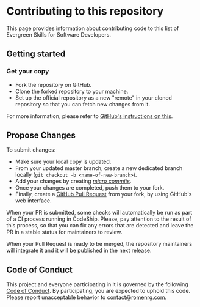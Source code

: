 # Contributing to this repository

This page provides information about contributing code to this list of Evergreen Skills for Software Developers.

## Getting started

### Get your copy

* Fork the repository on GitHub.
* Clone the forked repository to your machine.
* Set up the official repository as a new "remote" in your cloned repository so that you can fetch new changes from it.

For more information, please refer to [GitHub's instructions on this](https://help.github.com/articles/fork-a-repo/).

## Propose Changes

To submit changes:
 * Make sure your local copy is updated.
 * From your updated master branch, create a new dedicated branch locally (`git checkout -b <name-of-new-branch>`).
 * Add your changes by creating [_micro commits_](https://lucasr.org/2011/01/29/micro-commits/).
 * Once your changes are completed, push them to your fork.
 * Finally, create a [GitHub Pull Request](https://help.github.com/articles/creating-a-pull-request-from-a-fork/) from your fork, by using GitHub's web interface.

When your PR is submitted, some checks will automatically be run as part of a CI process running in CodeShip. Please, pay attention to the result of this process, so that you can fix any errors that are detected and leave the PR in a stable status for maintainers to review.

When your Pull Request is ready to be merged, the repository maintainers will integrate it and it will be published in the next release.

## Code of Conduct

This project and everyone participating in it is governed by the following [Code of Conduct](CODE_OF_CONDUCT.md). By participating, you are expected to uphold this code. Please report unacceptable behavior to [contact@romenrg.com](mailto:contact@romenrg.com).
